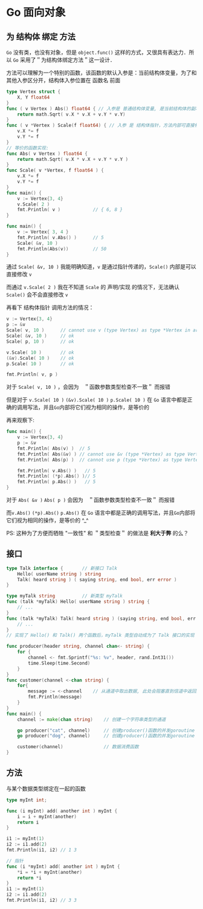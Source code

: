 # Go 面向对象

## 为 结构体 绑定 方法

`Go` 没有类，也没有对象，但是 `object.func()` 这样的方式，又很具有表达力．所以 `Go` 采用了＂为结构体绑定方法＂这一设计．

方法可以理解为一个特别的函数，该函数的默认入参是：当前结构体变量，为了和其他入参区分开，结构体入参位置在 函数名 前面

```go
type Vertex struct {
	X, Y float64
}
func ( v Vertex ) Abs() float64 { // 入参是 普通结构体变量, 是当前结构体的副本
	return math.Sqrt( v.X * v.X + v.Y * v.Y)
}
func ( v *Vertex ) Scale(f float64) { // 入参 是 结构体指针，方法内部可直接修改 当前结构体
	v.X *= f
	v.Y *= f
}
// 等价的函数实现:
func Abs( v Vertex ) float64 {
	return math.Sqrt( v.X * v.X + v.Y * v.Y )
}
func Scale( v *Vertex, f float64 ) {
	v.X *= f
	v.Y *= f
}
func main() {
	v := Vertex{3, 4}
	v.Scale( 2 )
	fmt.Println( v ) 			// { 6, 8 }
}
```

```go
func main() {
    v := Vertex{ 3, 4 }
    fmt.Println( v.Abs() )		// 5
	Scale( &v, 10 )
	fmt.Println(Abs(v))         // 50
}
```

通过 `Scale( &v, 10 )` 我能明确知道，`v` 是通过指针传递的，`Scale()` 内部是可以直接修改 `v`

而通过 `v.Scale( 2 )` 我在不知道 `Scale` 的 声明/实现 的情况下，无法确认 `Scale()` 会不会直接修改 `v`

再看下 结构体指针 调用方法的情况：

```go
v := Vertex{3, 4}
p := &v
Scale( v, 10 )	    // cannot use v (type Vertex) as type *Vertex in argument to Scale
Scale( &v, 10 )     // ok
Scale( p, 10 )      // ok

v.Scale( 10 )       // ok
(&v).Scale( 10 )    // ok
p.Scale( 10 )       // ok

fmt.Println( v, p )
```

对于 `Scale( v, 10 )` ，会因为　＂函数参数类型检查不一致＂ 而报错

但是对于 `v.Scale( 10 )` `(&v).Scale( 10 )` `p.Scale( 10 )` 在 `Go` 语言中都是正确的调用写法，并且`Go`内部将它们视为相同的操作，是等价的

再来观察下:

```go
func main() {
	v := Vertex{3, 4}
    p := &v
    fmt.Println( Abs(v) )  // 5
	fmt.Println( Abs(&v) ) // cannot use &v (type *Vertex) as type Vertex in argument to Abs
	fmt.Println( Abs(p) )  // cannot use p (type *Vertex) as type Vertex in argument to Abs

    fmt.Println( v.Abs() )   // 5
	fmt.Println( (*p).Abs() )// 5
	fmt.Println( p.Abs() )   // 5
}
```

对于 `Abs( &v )` `Abs( p )` 会因为　＂函数参数类型检查不一致＂ 而报错

而`v.Abs()` `(*p).Abs()` `p.Abs()` 在 `Go` 语言中都是正确的调用写法，并且`Go`内部将它们视为相同的操作，是等价的 ^\_^

PS: 这种为了方便而牺牲 "一致性" 和 ＂类型检查＂ 的做法是 **利大于弊** 的么？

## 接口

```go
type Talk interface {       // 新接口 Talk
    Hello( userName string ) string
    Talk( heard string ) ( saying string, end bool, err error )
}

type myTalk string          // 新类型 myTalk
func (talk *myTalk) Hello( userName string ) string {
    // ...
}
func (talk *myTalk) Talk( heard string ) (saying string, end bool, err error) {
    // ...
}
// 实现了 Hello() 和 Talk() 两个函数后，myTalk 类型自动成为了 Talk 接口的实现
```

```go
func producer(header string, channel chan<- string) {
    for {
        channel <- fmt.Sprintf("%s: %v", header, rand.Int31())
        time.Sleep(time.Second)
    }
}
func customer(channel <-chan string) {
    for{
        message := <-channel    // 从通道中取出数据, 此处会阻塞直到信道中返回数据
        fmt.Println(message)
    }
}
func main() {
    channel := make(chan string)    // 创建一个字符串类型的通道

    go producer("cat", channel)     // 创建producer()函数的并发goroutine
    go producer("dog", channel)     // 创建producer()函数的并发goroutine

    customer(channel)               // 数据消费函数
}
```

## 方法

与某个数据类型绑定在一起的函数

```go
type myInt int;

func (i myInt) add( another int ) myInt {
    i = i + myInt(another)
    return i
}

i1 := myInt(1)
i2 := i1.add(2)
fmt.Println(i1, i2) // 1 3

// 指针
func (i *myInt) add( another int ) myInt {
    *i = *i + myInt(another)
    return *i
}
i1 := myInt(1)
i2 := i1.add(2)
fmt.Println(i1, i2) // 3 3
```
